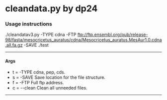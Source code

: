# cleandata.py by dp24

### Usage instructions
./cleandatav3.py -TYPE cdna -FTP ftp://ftp.ensembl.org/pub/release-98/fasta/mesocricetus_auratus/cdna/Mesocricetus_auratus.MesAur1.0.cdna.all.fa.gz -SAVE ./test

-------------
#### Args

- t = -TYPE 	cdna, pep, cds.
- s = -SAVE 	Save location for the file structure.
- f = -FTP 	Full ftp address.
- c = --clean 	Clean all unneeded files.
--------------

